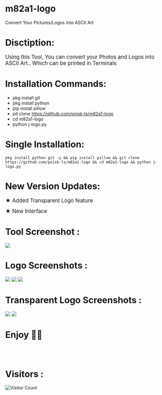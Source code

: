 # m82a1-logo
Convert Your Pictures/Logos into ASCII Art

# Disctiption:
<big>Using this Tool, You can convert your Photos and Logos into ASCII Art..
Which can be printed in Terminals</big>

# Installation Commands:

- pkg install git
- pkg install python
- pip install pillow
- pit clone https://github.com/poisk-ls/m82a1-logo
- cd m82a1-logo
- python j-logo.py

# Single Installation:
```shell script
pkg install python git -y && pip install pillow && git clone https://github.com/poisk-ls/m82a1-logo && cd m82a1-logo && python j-logo.py
```

# New Version Updates:

<big> ★ Added Transparent Logo feature</big>

<big> ★ New Interface</big>

# Tool Screenshot :

<img src="https://j.top4top.io/p_2167407hw0.jpg">


# Logo Screenshots :

<img src="https://f.top4top.io/p_2167cco1t0.jpg">
<img src="https://b.top4top.io/p_2167kimk44.jpg">
<img src="https://c.top4top.io/p_21676l2ry5.jpg">


# Transparent Logo Screenshots :

<img src="https://k.top4top.io/p_2167euhft1.jpg">
<img src="https://l.top4top.io/p_2167gfsfk2.jpg">



# Enjoy 💞💞
<br><br>
# Visitors :


![Visitor Count](https://profile-counter.glitch.me/poisk-ls/count.svg)
